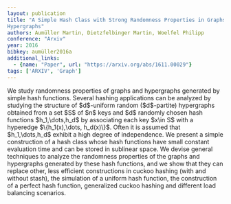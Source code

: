 ```yaml
---
layout: publication
title: "A Simple Hash Class with Strong Randomness Properties in Graphs and
Hypergraphs"
authors: Aumüller Martin, Dietzfelbinger Martin, Woelfel Philipp
conference: "Arxiv"
year: 2016
bibkey: aumüller2016a
additional_links:
  - {name: "Paper", url: "https://arxiv.org/abs/1611.00029"}
tags: ['ARXIV', 'Graph']
---
```

We study randomness properties of graphs and hypergraphs generated by simple
hash functions. Several hashing applications can be analyzed by studying the
structure of \$d\$-uniform random (\$d\$-partite) hypergraphs obtained from a
set \$S\$ of \$n\$ keys and \$d\$ randomly chosen hash functions
\$h_1,\dots,h_d\$ by associating each key \$x\in S\$ with a hyperedge
\$\\{h_1(x),\dots, h_d(x)\\}\$. Often it is assumed that \$h_1,\dots,h_d\$
exhibit a high degree of independence. We present a simple construction of a
hash class whose hash functions have small constant evaluation time and can be
stored in sublinear space. We devise general techniques to analyze the
randomness properties of the graphs and hypergraphs generated by these hash
functions, and we show that they can replace other, less efficient constructions
in cuckoo hashing (with and without stash), the simulation of a uniform hash
function, the construction of a perfect hash function, generalized cuckoo
hashing and different load balancing scenarios.
